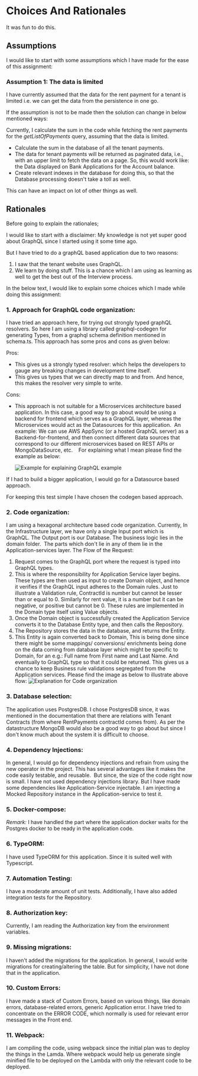 # Choices And Rationales
It was fun to do this.

## Assumptions
I would like to start with some assumptions which I have made for the ease of this assignment:
### Assumption 1: The data is **limited** 
I have currently assumed that the data for the rent payment for a tenant is limited i.e. we can get the data from the persistence in one go. 

If the assumption is not to be made then the solution can change in below mentioned ways:

Currently, I calculate the sum in the code while fetching the rent payments for the *getListOfPayments* query, assuming that the data is limited.

- Calculate the sum in the database of all the tenant payments.
- The data for tenant payments will be returned as paginated data, i.e., with an upper limit to fetch the data on a page. 
So, this would work like: the Data displayed on Bank Applications for the Account balance.
- Create relevant indexes in the database for doing this, so that the Database processing doesn't take a toll as well.

This can have an impact on lot of other things as well.


## Rationales

Before going to explain the rationales;

I would like to start with a disclaimer: 
My knowledge is not yet super good about GraphQL since I started using it some time ago. 

But I have tried to do a graphQL based application due to two reasons: 
1. I saw that the tenant website uses GraphQL.
2. We learn by doing stuff. This is a chance which I am using as learning as well to get the best out of the Interview process.

In the below text, I would like to explain some choices which I made while doing this assignment:

### 1. Approach for GraphQL code organization: 
I have tried an approach here, for trying out strongly typed graphQL resolvers.
So here I am using a library called graphql-codegen for generating Types, from a graphql schema definition mentioned in schema.ts.
This approach has some pros and cons as given below: 

Pros:
  - This gives us a strongly typed resolver: which helps the developers to gauge any breaking changes in development time itself. 
  - This gives us types that we can directly map to and from. And hence, this makes the resolver very simple to write.

Cons:
  - This approach is not suitable for a Microservices architecture based application.
In this case, a good way to go about would be using a backend for frontend which serves as a GraphQL layer, whereas the Microservices   would act as the Datasources for this application. 
An example: We can use AWS AppSync (or a hosted GraphQL server) as a Backend-for-frontend, and then connect different data sources that correspond to our different microservices based on REST APIs or  MongoDataSource, etc. 
  For explaining what I mean please find the example as below:
    
    ![Example for explaining GraphQL example](./GraphQLExample.png?raw=true "Example for explaining GraphQL example")

If I had to build a bigger application, I would go for a Datasource based approach.

For keeping this test simple I have chosen the codegen based approach.

### 2. Code organization: 
I am using a hexagonal architecture based code organization. Currently, In the Infrastructure layer, we have only a single Input port which is GraphQL. The Output port is our Database.
The business logic lies in the domain folder. 
The parts which don't lie in any of them lie in the Application-services layer.
The Flow of the Request:
  1. Request comes to the GraphQL port where the request is typed into GraphQL types.
  2. This is where the responsibility for Application Service layer begins. These types are then used as input to create Domain object, and hence it verifies if the GraphQL input adheres to the Domain rules. Just to illustrate a Validation rule, ContractId is number but cannot be lesser than or equal to 0. Similarly for rent value, it is a number but it can be negative, or positive but cannot be 0. These rules are implemented in the Domain type itself using Value objects.
  3. Once the Domain object is successfully created the Application Service converts it to the Database Entity type, and then calls the Repository.
  4. The Repository stores the data in the database, and returns the Entity.
  5. This Entity is again converted back to Domain, This is being done since there might be some mappings/ conversions/ enrichments being done on the data coming from database layer which might be specific to Domain, for an e.g.: Full name from First name and Last Name. And eventually to GraphQL type so that it could be returned. 
This gives us a chance to keep Business rule validations segregated from the Application services. 
Please find the image as below to illustrate above flow:
![Explanation for Code organization](./RequestFlowAndTypeConversions.png?raw=true "Request flow and type conversions ")

### 3. Database selection:
The application uses PostgresDB. I chose PostgresDB since, it was mentioned in the documentation that there are relations with Tenant Contracts (from where RentPayments contractId comes from). As per the datastructure MongoDB would also be a good way to go about but since I don't know much about the system it is difficult to choose.

### 4. Dependency Injections: 
In general, I would go for dependency injections and refrain from using the new operator in the project. 
This has several advantages like it makes the code easily testable, and reusable. 
But since, the size of the code right now is small. I have not used dependency injections library. But I have made some dependencies like Application-Service injectable. I am injecting a Mocked Repository instance in the Application-service to test it.

### 5. Docker-compose:
*Remark:* I have handled the part where the application docker waits for the Postgres docker to be ready in the application code.

### 6. TypeORM: 
I have used TypeORM for this application. Since it is suited well with Typescript.

### 7. Automation Testing: 
I have a moderate amount of unit tests. Additionally, I have also added integration tests for the Repository. 

### 8. Authorization key: 
Currently, I am reading the Authorization key from the environment variables.

### 9. Missing migrations:
I haven't added the migrations for the application. In general, I would write migrations for creating/altering the table. But for simplicity, I have not done that in the application.

### 10. Custom Errors:
I have made a stack of Custom Errors, based on various things, like domain errors, database-related errors, generic Application error. I have tried to concentrate on the ERROR CODE, which normally is used for relevant error messages in the Front end.

### 11. Webpack: 
I am compiling the code, using webpack since the initial plan was to deploy the things in the Lamda. Where webpack would help us generate single minified file to be deployed on the Lambda with only the relevant code to be deployed.
